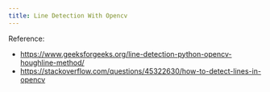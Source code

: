 ```yaml
---
title: Line Detection With Opencv
---
```


Reference:
- https://www.geeksforgeeks.org/line-detection-python-opencv-houghline-method/
- https://stackoverflow.com/questions/45322630/how-to-detect-lines-in-opencv